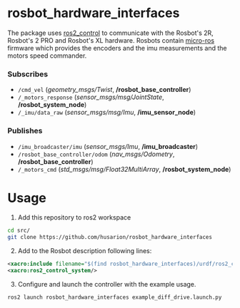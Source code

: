 # rosbot_hardware_interfaces

The package uses [ros2_control](https://github.com/ros-controls/ros2_control) to communicate with the Rosbot's 2R, Rosbot's 2 PRO and Rosbot's XL hardware.
Rosbots contain [micro-ros](https://micro.ros.org/) firmware which provides the encoders and the imu measurements and the motors speed commander.

### Subscribes

- `/cmd_vel` (*geometry_msgs/Twist*, **/rosbot_base_controller**)
- `/_motors_response` (*sensor_msgs/msg/JointState*, **/rosbot_system_node**)
- `/_imu/data_raw` (*sensor_msgs/msg/Imu*, **/imu_sensor_node**)

### Publishes
- `/imu_broadcaster/imu` (*sensor_msgs/Imu*, **/imu_broadcaster**)
- `/rosbot_base_controller/odom` (*nav_msgs/Odometry*, **/rosbot_base_controller**)
- `/_motors_cmd` (*std_msgs/msg/Float32MultiArray*, **/rosbot_system_node**)

# Usage
1. Add this repository to ros2 workspace
```bash
cd src/
git clone https://github.com/husarion/rosbot_hardware_interfaces
```

2. Add to the Rosbot description following lines:
```xml
<xacro:include filename="$(find rosbot_hardware_interfaces)/urdf/ros2_control.urdf.xacro" />
<xacro:ros2_control_system/>
```

3. Configure and launch the controller with the example usage.
```bash
ros2 launch rosbot_hardware_interfaces example_diff_drive.launch.py
```